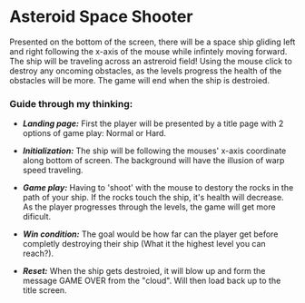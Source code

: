 # Asteroid Space Shooter

Presented on the bottom of the screen, there will be a space ship gliding left and right following the x-axis of the mouse while infintely moving forward. The ship will be traveling across an astreroid field! Using the mouse click to destroy any oncoming obstacles, as the levels progress the health of the obstacles will be more. The game will end when the ship is destroied.

### Guide through my thinking:
- _**Landing page:**_ First the player will be presented by a title page with 2 options of game play: Normal or Hard.

- _**Initialization:**_ The ship will be following the mouses' x-axis coordinate along bottom of screen. The background will have the illusion of warp speed traveling.
 
- _**Game play:**_ Having to 'shoot' with the mouse to destory the rocks in the path of your ship. If the rocks touch the ship, it's health will decrease. As the player progresses through the levels, the game will get more dificult.

- _**Win condition:**_ The goal would be how far can the player get before completly destroying their ship (What it the highest level you can reach?).
 
- _**Reset:**_ When the ship gets destroied, it will blow up and form the message GAME OVER from the "cloud". Will then load back up to the title screen.

